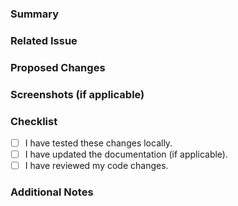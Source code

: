 <!-- 
Thanks for contributing to Giga_NFT_2.0! 
Please fill out the sections below to help us review your pull request. 
-->

### Summary
<!-- Describe the purpose of this pull request -->

### Related Issue
<!-- If this pull request relates to any issue, provide the issue number or describe the problem -->

### Proposed Changes
<!-- Describe the changes you've made -->

### Screenshots (if applicable)
<!-- Add any relevant screenshots or visuals -->

### Checklist
- [ ] I have tested these changes locally.
- [ ] I have updated the documentation (if applicable).
- [ ] I have reviewed my code changes.

### Additional Notes
<!-- Add any other relevant information or context -->